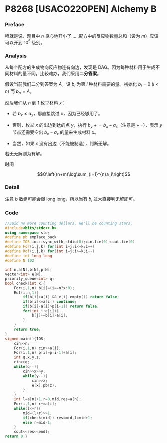 # P8268 [USACO22OPEN] Alchemy B

### Preface

咱就是说，题目中 $n$ 良心地开小了……配方中的反应物数量总和（设为 $m$）应该可以开到 $10^5$ 级别。

### Analysis

从每个配方的生成物向反应物连有向边，发现是 DAG。因为每种材料用于生成不同材料的量不同，比较难办，我们采用**二分答案**。

假设当前我们二分到答案为 $A$。设 $b_i$ 为第 $i$ 种材料需要的量。初始化 $b_i=0\ (i<n)$ 而 $b_n=A$。

然后我们从 $n$ 到 $1$ 枚举材料 $x$：

* 若 $b_x\le a_x$，那直接跳过 $x$，因为已经够用了。

* 否则，枚举 $x$ 的出边到达的点 $y$，执行 $b_y\ +\!\!=b_x-a_x$（注意是 $+\!\!=$），表示 $y$ 节点还需要空出 $b_x-a_x$ 的量来生成材料 $x$。 

* 当然，如果 $x$ 没有出边（不能被制造），判断无解。

若无无解则为有解。

时间

$$O\left((n+m)\log\sum_{i=1}^{n}a_i\right)$$

### Detail

注意 $b$ 数组可能会爆 long long，所以当有 $b_i$ 过大直接判无解即可。

### Code

```cpp
//Said no more counting dollars. We'll be counting stars.
#include<bits/stdc++.h>
using namespace std;
#define pb emplace_back
#define IOS ios::sync_with_stdio(0);cin.tie(0);cout.tie(0)
#define For(i,j,k) for(int i=j;i<=k;i++)
#define Rof(i,j,k) for(int i=j;i>=k;i--)
#define int long long
#define N 102

int n,a[N],b[N],p[N];
vector<int> e[N];
priority_queue<int> q;
bool check(int x){
	For(i,1,n) b[i]=(i==n?x:0);
	Rof(i,n,1){
		if(b[i]>a[i] && e[i].empty()) return false;
		if(b[i]<=a[i]) continue;
		if(b[i]-a[i]>p[i-1]) return false;
		for(int j:e[i]){
			b[j]+=b[i]-a[i];
		}
	}
	return true;
}
signed main(){IOS;
	cin>>n;
	For(i,1,n) cin>>a[i];
	For(i,1,n) p[i]=p[i-1]+a[i];
	int q,x,y,z;
	cin>>q;
	while(q--){
		cin>>x>>y;
		while(y--){
			cin>>z;
			e[x].pb(z);
		}
	}
	int l=a[n]+1,r=0,mid,res=a[n];
	For(i,1,n) r+=a[i];
	while(l<=r){
		mid=(l+r)>>1;
		if(check(mid)) res=mid,l=mid+1; 
		else r=mid-1;
	}
	cout<<res<<endl;
return 0;}
```